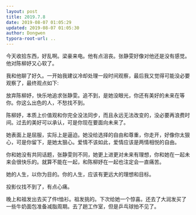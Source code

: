 ```yaml
---
layout: post
title: 2019.7.8
date: 2019-08-07 01:05:29
updated: 2019-08-07 01:05:30
author: Dongwen
typora-root-url: ..
---
```




今天收拾东西，好乱啊。梁豪来电。他有点沮丧。张静雯好像对他还是没有感觉。他对陈柳妤又心软了。

我和他聊了好久。一开始我建议冷却处理一段时间观察，最后我又觉得可能没必要观察了，最终观点如下:

放弃陈柳妤，快乐地追求张静雯。追不到，是她没眼光，你还有美好的未来在等你。你这么出色的人，不愁找不到。

陈柳妤，本质上价值观和你完全没法同步，而且永远无法改变的，没必要再浪费时间。过去的美好可以承认，可是你现在要面向未来了。

她表面上是屈服，实际上是逼迫。她没给选择的自由和尊重，你走开，好像你太狠心，可是你留下，是她太狠心。爱情不该如此，爱情应该是两情相悦的自由。

你和她没有共同话题，张静雯则不同，她更上进更对未来有理想，你和她在一起未来会很快乐的。就算不能在一起，和陈柳妤在一起也注定会一直痛苦。

她的人生，以你为目的。你的人生，应该有更远大的理想和目标。

投影仪找不到了，有点心痛。

晚上和祖发出去买了件t恤衫。祖发挑的。下次给她一个惊喜。还去了大润发买了一些牛奶面包准备减脂周期。去了趟工作室，但是乒乓球拍不见了。